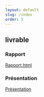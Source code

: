 ```yaml
---
layout: default
slug: /index
order: 3
---
```






## livrable

### Rapport 
[Rapport.html](https://labs-web.github.io/lab-git/rapport.html)

### Présentation 
[Présentation]()